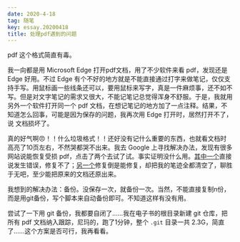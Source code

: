 ```yaml
---
date: 2020-4-18
tag: 随笔
key: essay.20200418
title: 处理pdf遇到的问题
---
```


pdf 这个格式简直有毒。

我一向都是用 Microsoft Edge 打开pdf文档，用了不少软件来看 pdf，发现还是 Edge 好用。不过 Edge 有个不好的地方就是不能直接通过打字来做笔记，仅仅支持手写。用鼠标画一些线条还可以，要用鼠标来写字，真是一件麻烦事，还不如不写。但是对文字笔记的需求又很大，不能记笔记总觉得浑身不舒服。于是，我就用另外一个软件打开同一个 pdf 文档，在想记笔记的地方加了一点注释。结果，不知道怎么回事，可能是因为保存的问题，我再次用 Edge 打开时，居然打开不了，说 文档损坏了。

真的好气啊😠！！什么垃圾格式！！还好没有记什么重要的东西，也就看文档时高亮了10页左右，不然哭都哭不出来。我去 Google 上寻找解决办法，发现有很多网站说能恢复受损 pdf，点击了两个去试了试。事实证明没什么用。[其中一个](https://www.pdf2go.com/zh/repair-pdf)直接说发生错误，修复不了；[另一个](https://www.ilovepdf.com/zh-cn/repair-pdf)修复倒是能修复，却把我的笔迹全都清空了，聊胜于无吧，至少能把原来的文档还原出来。

我想到的解决办法：备份。没保存一次，就备份一次。当然，不能直接复制n份，而是用git备份，写个脚本来自动备份即可。不知道这样有没有用。

尝试了一下用 git 备份，我都要自闭了......我在电子书的根目录新建 git 仓库，把所有 pdf 文档纳入跟踪，尼玛的，跑了1分钟，整个 `.git` 目录一共 2.3G，简直了......这个方案是否可行，我再看看。

